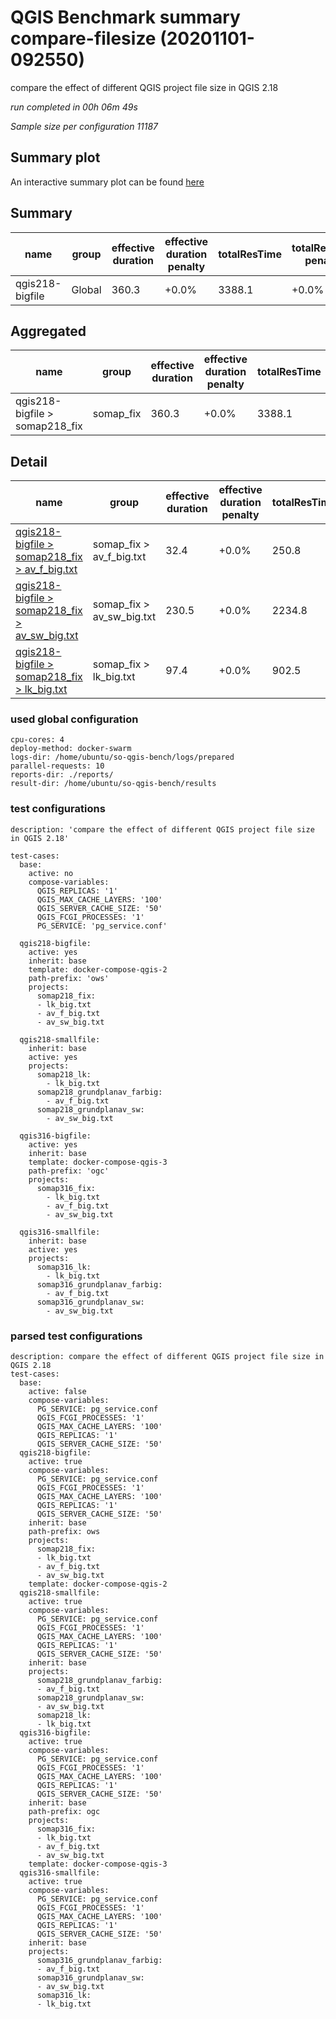 # QGIS Benchmark summary compare-filesize (20201101-092550)


compare the effect of different QGIS project file size in QGIS 2.18

_run completed in 00h 06m 49s_

_Sample size per configuration 11187_
## Summary plot
An interactive summary plot can be found [here](report_compare-filesize_20201101-092550_plot.html)

## Summary
| name            | group   |   effective duration | effective duration penalty   |   totalResTime | totalResTime penalty   |   medianResTime | medianResTime penalty   |   minResTime |   maxResTime |   sampleCount |   errorCount |   memMaxMB |   memAvgMB |   memMinMB |   cpuMax% |   cpuAvg% |   cpuMin% |   errorPct |
|-----------------|---------|----------------------|------------------------------|----------------|------------------------|-----------------|-------------------------|--------------|--------------|---------------|--------------|------------|------------|------------|-----------|-----------|-----------|------------|
| qgis218-bigfile | Global  |                360.3 | +0.0%                        |         3388.1 | +0.0%                  |             590 | +0.0%                   |          389 |       121906 |         11187 |            1 |     9358.7 |    7973.83 |     4890.3 |       100 |   97.6667 |        33 |          0 |

## Aggregated
| name                           | group     |   effective duration | effective duration penalty   |   totalResTime | totalResTime penalty   |   medianResTime | medianResTime penalty   |   minResTime |   maxResTime |   sampleCount |   errorCount |   memMaxMB |   memAvgMB |   memMinMB |   cpuMax% |   cpuAvg% |   cpuMin% |   errorPct |
|--------------------------------|-----------|----------------------|------------------------------|----------------|------------------------|-----------------|-------------------------|--------------|--------------|---------------|--------------|------------|------------|------------|-----------|-----------|-----------|------------|
| qgis218-bigfile > somap218_fix | somap_fix |                360.3 | +0.0%                        |         3388.1 | +0.0%                  |             590 | +0.0%                   |          389 |       121906 |         11187 |            1 |     9358.7 |    7973.83 |     4890.3 |       100 |   97.6667 |        33 |          0 |

## Detail
| name                                                                                                                                                                  | group                     |   effective duration | effective duration penalty   |   totalResTime | totalResTime penalty   |   medianResTime | medianResTime penalty   |   sampleCount |   errorCount |   errorPct |   meanResTime |   minResTime |   maxResTime |   pct1ResTime |   pct2ResTime |   pct3ResTime |   throughput |   receivedKBytesPerSec |   sentKBytesPerSec |   memMaxMB |   memAvgMB |   memMinMB |   cpuMax% |   cpuAvg% |   cpuMin% |
|-----------------------------------------------------------------------------------------------------------------------------------------------------------------------|---------------------------|----------------------|------------------------------|----------------|------------------------|-----------------|-------------------------|---------------|--------------|------------|---------------|--------------|--------------|---------------|---------------|---------------|--------------|------------------------|--------------------|------------|------------|------------|-----------|-----------|-----------|
| [qgis218-bigfile > somap218_fix > av_f_big.txt](../results/details/compare-filesize/20201101-092550/qgis218-bigfile/somap218_fix/av_f_big.txt/dashboard/index.html)   | somap_fix > av_f_big.txt  |                 32.4 | +0.0%                        |          250.8 | +0.0%                  |             226 | +0.0%                   |           735 |            0 |  0         |       341.21  |          184 |        19647 |         435.4 |        639    |        901.28 |      27.9627 |                832.124 |            11.9022 |     7787.8 |     7682.2 |     7616.9 |     100   |      96.8 |      39.7 |
| [qgis218-bigfile > somap218_fix > av_sw_big.txt](../results/details/compare-filesize/20201101-092550/qgis218-bigfile/somap218_fix/av_sw_big.txt/dashboard/index.html) | somap_fix > av_sw_big.txt |                230.5 | +0.0%                        |         2234.8 | +0.0%                  |             300 | +0.0%                   |          5190 |            1 |  0.0192678 |       430.596 |          202 |        64065 |         522   |        669    |        928.09 |      23.134  |                261.732 |             9.827  |     9358.7 |     8552.3 |     7768.5 |      99.9 |      99   |      34.3 |
| [qgis218-bigfile > somap218_fix > lk_big.txt](../results/details/compare-filesize/20201101-092550/qgis218-bigfile/somap218_fix/lk_big.txt/dashboard/index.html)       | somap_fix > lk_big.txt    |                 97.4 | +0.0%                        |          902.5 | +0.0%                  |              64 | +0.0%                   |          5262 |            0 |  0         |       171.51  |            3 |        38194 |         347   |        575.85 |        991.74 |      57.6803 |                359.029 |            29.2745 |     8335.9 |     7687   |     4890.3 |      99.9 |      97.2 |      33   |

### used global configuration

```
cpu-cores: 4
deploy-method: docker-swarm
logs-dir: /home/ubuntu/so-qgis-bench/logs/prepared
parallel-requests: 10
reports-dir: ./reports/
result-dir: /home/ubuntu/so-qgis-bench/results

```
### test configurations

```
description: 'compare the effect of different QGIS project file size in QGIS 2.18'

test-cases:
  base:
    active: no
    compose-variables:
      QGIS_REPLICAS: '1'
      QGIS_MAX_CACHE_LAYERS: '100'
      QGIS_SERVER_CACHE_SIZE: '50'
      QGIS_FCGI_PROCESSES: '1'
      PG_SERVICE: 'pg_service.conf'

  qgis218-bigfile:
    active: yes
    inherit: base
    template: docker-compose-qgis-2
    path-prefix: 'ows'
    projects:
      somap218_fix:
      - lk_big.txt
      - av_f_big.txt
      - av_sw_big.txt

  qgis218-smallfile:
    inherit: base
    active: yes
    projects:
      somap218_lk:
        - lk_big.txt
      somap218_grundplanav_farbig:
        - av_f_big.txt
      somap218_grundplanav_sw:
        - av_sw_big.txt

  qgis316-bigfile:
    active: yes
    inherit: base
    template: docker-compose-qgis-3
    path-prefix: 'ogc'
    projects:
      somap316_fix:
        - lk_big.txt
        - av_f_big.txt
        - av_sw_big.txt

  qgis316-smallfile:
    inherit: base
    active: yes
    projects:
      somap316_lk:
        - lk_big.txt
      somap316_grundplanav_farbig:
        - av_f_big.txt
      somap316_grundplanav_sw:
        - av_sw_big.txt

```
### parsed test configurations

```
description: compare the effect of different QGIS project file size in QGIS 2.18
test-cases:
  base:
    active: false
    compose-variables:
      PG_SERVICE: pg_service.conf
      QGIS_FCGI_PROCESSES: '1'
      QGIS_MAX_CACHE_LAYERS: '100'
      QGIS_REPLICAS: '1'
      QGIS_SERVER_CACHE_SIZE: '50'
  qgis218-bigfile:
    active: true
    compose-variables:
      PG_SERVICE: pg_service.conf
      QGIS_FCGI_PROCESSES: '1'
      QGIS_MAX_CACHE_LAYERS: '100'
      QGIS_REPLICAS: '1'
      QGIS_SERVER_CACHE_SIZE: '50'
    inherit: base
    path-prefix: ows
    projects:
      somap218_fix:
      - lk_big.txt
      - av_f_big.txt
      - av_sw_big.txt
    template: docker-compose-qgis-2
  qgis218-smallfile:
    active: true
    compose-variables:
      PG_SERVICE: pg_service.conf
      QGIS_FCGI_PROCESSES: '1'
      QGIS_MAX_CACHE_LAYERS: '100'
      QGIS_REPLICAS: '1'
      QGIS_SERVER_CACHE_SIZE: '50'
    inherit: base
    projects:
      somap218_grundplanav_farbig:
      - av_f_big.txt
      somap218_grundplanav_sw:
      - av_sw_big.txt
      somap218_lk:
      - lk_big.txt
  qgis316-bigfile:
    active: true
    compose-variables:
      PG_SERVICE: pg_service.conf
      QGIS_FCGI_PROCESSES: '1'
      QGIS_MAX_CACHE_LAYERS: '100'
      QGIS_REPLICAS: '1'
      QGIS_SERVER_CACHE_SIZE: '50'
    inherit: base
    path-prefix: ogc
    projects:
      somap316_fix:
      - lk_big.txt
      - av_f_big.txt
      - av_sw_big.txt
    template: docker-compose-qgis-3
  qgis316-smallfile:
    active: true
    compose-variables:
      PG_SERVICE: pg_service.conf
      QGIS_FCGI_PROCESSES: '1'
      QGIS_MAX_CACHE_LAYERS: '100'
      QGIS_REPLICAS: '1'
      QGIS_SERVER_CACHE_SIZE: '50'
    inherit: base
    projects:
      somap316_grundplanav_farbig:
      - av_f_big.txt
      somap316_grundplanav_sw:
      - av_sw_big.txt
      somap316_lk:
      - lk_big.txt

```